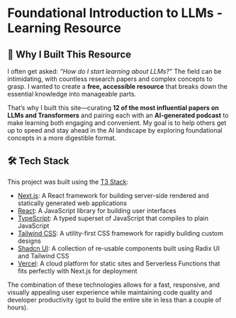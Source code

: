# Foundational Introduction to LLMs - Learning Resource

## 🤔 Why I Built This Resource

I often get asked: *“How do I start learning about LLMs?”* The field can be intimidating, with countless research papers and complex concepts to grasp. I wanted to create a **free, accessible resource** that breaks down the essential knowledge into manageable parts.

That’s why I built this site—curating **12 of the most influential papers on LLMs and Transformers** and pairing each with an **AI-generated podcast** to make learning both engaging and convenient. My goal is to help others get up to speed and stay ahead in the AI landscape by exploring foundational concepts in a more digestible format.


## 🛠️ Tech Stack

This project was built using the [T3 Stack](https://create.t3.gg/):

- [Next.js](https://nextjs.org): A React framework for building server-side rendered and statically generated web applications
- [React](https://reactjs.org): A JavaScript library for building user interfaces
- [TypeScript](https://www.typescriptlang.org): A typed superset of JavaScript that compiles to plain JavaScript
- [Tailwind CSS](https://tailwindcss.com): A utility-first CSS framework for rapidly building custom designs
- [Shadcn UI](https://ui.shadcn.com): A collection of re-usable components built using Radix UI and Tailwind CSS
- [Vercel](https://vercel.com): A cloud platform for static sites and Serverless Functions that fits perfectly with Next.js for deployment


The combination of these technologies allows for a fast, responsive, and visually appealing user experience while maintaining code quality and developer productivity (got to build the entire site in less than a couple of hours).

